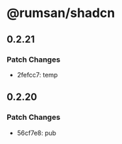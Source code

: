 # @rumsan/shadcn

## 0.2.21

### Patch Changes

- 2fefcc7: temp

## 0.2.20

### Patch Changes

- 56cf7e8: pub
